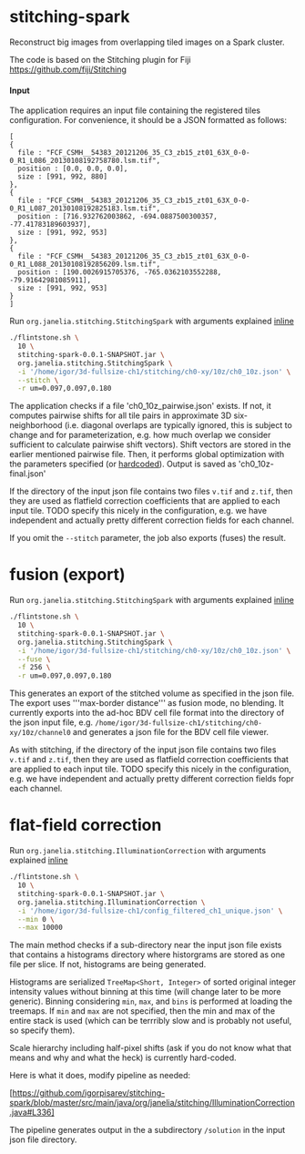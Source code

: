 # stitching-spark
Reconstruct big images from overlapping tiled images on a Spark cluster.

The code is based on the Stitching plugin for Fiji https://github.com/fiji/Stitching

#### Input
The application requires an input file containing the registered tiles configuration. For convenience, it should be a JSON formatted as follows:
```
[
{
  file : "FCF_CSMH__54383_20121206_35_C3_zb15_zt01_63X_0-0-0_R1_L086_20130108192758780.lsm.tif",
  position : [0.0, 0.0, 0.0],
  size : [991, 992, 880]
},
{
  file : "FCF_CSMH__54383_20121206_35_C3_zb15_zt01_63X_0-0-0_R1_L087_20130108192825183.lsm.tif",
  position : [716.932762003862, -694.0887500300357, -77.41783189603937],
  size : [991, 992, 953]
},
{
  file : "FCF_CSMH__54383_20121206_35_C3_zb15_zt01_63X_0-0-0_R1_L088_20130108192856209.lsm.tif",
  position : [190.0026915705376, -765.0362103552288, -79.91642981085911],
  size : [991, 992, 953]
}
]
```

Run `org.janelia.stitching.StitchingSpark` with arguments explained [inline](https://github.com/igorpisarev/stitching-spark/blob/master/src/main/java/org/janelia/stitching/StitchingArguments.java#L23-L66)

```bash
./flintstone.sh \
  10 \
  stitching-spark-0.0.1-SNAPSHOT.jar \
  org.janelia.stitching.StitchingSpark \
  -i '/home/igor/3d-fullsize-ch1/stitching/ch0-xy/10z/ch0_10z.json' \
  --stitch \
  -r um=0.097,0.097,0.180
```

The application checks if a file 'ch0_10z_pairwise.json' exists. If not, it computes pairwise shifts for all tile pairs in approximate 3D six-neighborhood (i.e. diagonal overlaps are typically ignored, this is subject to change and for parameterization, e.g. how much overlap we consider sufficient to calculate pairwise shift vectors).  Shift vectors are stored in the earlier mentioned pairwise file.  Then, it performs global optimization with the parameters specified (or [hardcoded](https://github.com/igorpisarev/stitching-spark/blob/master/src/main/java/org/janelia/stitching/PipelineStitchingStepExecutor.java#L703)).  Output is saved as 'ch0_10z-final.json'

If the directory of the input json file contains two files `v.tif` and `z.tif`, then they are used as flatfield correction coefficients that are applied to each input tile.  TODO specify this nicely in the configuration, e.g. we have independent and actually pretty different correction fields for each channel.

If you omit the `--stitch` parameter, the job also exports (fuses) the result.


# fusion (export)

Run `org.janelia.stitching.StitchingSpark` with arguments explained [inline](https://github.com/igorpisarev/stitching-spark/blob/master/src/main/java/org/janelia/stitching/StitchingArguments.java#L23-L66)

```bash
./flintstone.sh \
  10 \
  stitching-spark-0.0.1-SNAPSHOT.jar \
  org.janelia.stitching.StitchingSpark \
  -i '/home/igor/3d-fullsize-ch1/stitching/ch0-xy/10z/ch0_10z.json' \
  --fuse \
  -f 256 \
  -r um=0.097,0.097,0.180
```
This generates an export of the stitched volume as specified in the json file.  The export uses '''max-border distance''' as fusion mode, no blending.  It currently exports into the ad-hoc BDV cell file format into the directory of the json input file, e.g. `/home/igor/3d-fullsize-ch1/stitching/ch0-xy/10z/channel0` and generates a json file for the BDV cell file viewer.

As with stitching, if the directory of the input json file contains two files `v.tif` and `z.tif`, then they are used as flatfield correction coefficients that are applied to each input tile.  TODO specify this nicely in the configuration, e.g. we have independent and actually pretty different correction fields fopr each channel.

# flat-field correction
Run `org.janelia.stitching.IlluminationCorrection` with arguments explained [inline](https://github.com/igorpisarev/stitching-spark/blob/master/src/main/java/org/janelia/stitching/IlluminationCorrectionArguments.java#L18-L36)

```bash
./flintstone.sh \
  10 \
  stitching-spark-0.0.1-SNAPSHOT.jar \
  org.janelia.stitching.IlluminationCorrection \
  -i '/home/igor/3d-fullsize-ch1/config_filtered_ch1_unique.json' \
  --min 0 \
  --max 10000
```

The main method checks if a sub-directory near the input json file exists that contains a histograms directory where historgrams are stored as one file per slice.  If not, histograms are being generated.

Histograms are serialized `TreeMap<Short, Integer>` of sorted original integer intensity values without binning at this time (will change later to be more generic).  Binning considering `min`, `max`, and `bins` is performed at loading the treemaps.  If `min` and `max` are not specified, then the min and max of the entire stack is used (which can be terrribly slow and is probably not useful, so specify them).

Scale hierarchy including half-pixel shifts (ask if you do not know what that means and why and what the heck) is currently hard-coded.

Here is what it does, modify pipeline as needed:

[https://github.com/igorpisarev/stitching-spark/blob/master/src/main/java/org/janelia/stitching/IlluminationCorrection.java#L336]

The pipeline generates output in the a subdirectory `/solution` in the input json file directory.
